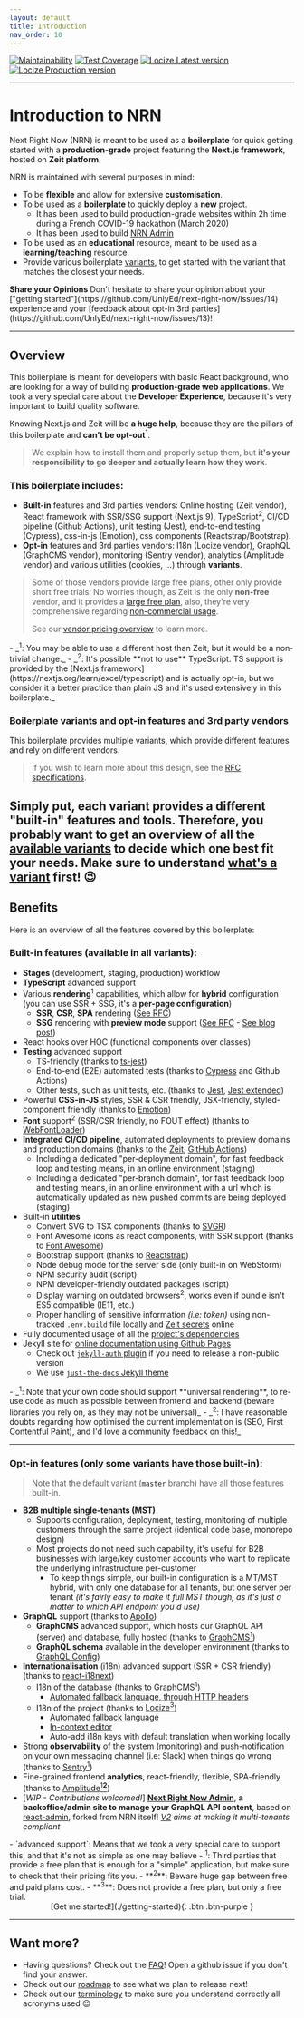 ```yaml
---
layout: default
title: Introduction
nav_order: 10
---
```


[![Maintainability](https://api.codeclimate.com/v1/badges/3f3f2c0a4106abcb9a1d/maintainability)](https://codeclimate.com/github/UnlyEd/next-right-now/maintainability)
[![Test Coverage](https://api.codeclimate.com/v1/badges/3f3f2c0a4106abcb9a1d/test_coverage)](https://codeclimate.com/github/UnlyEd/next-right-now/test_coverage)
[![Locize Latest version](https://img.shields.io/badge/dynamic/json.svg?style=plastic&color=2096F3&label=locize&query=%24.versions%5B%27latest%27%5D.translatedPercentage&url=https://api.locize.app/badgedata/658fc999-dfa8-4307-b9d7-b4870ad5b968&suffix=%+translated&link=https://www.locize.com&prefix=latest:+)](https://www.locize.app/p/w7jrmdie/statistics/badges)
[![Locize Production version](https://img.shields.io/badge/dynamic/json.svg?style=plastic&color=2096F3&label=locize&query=%24.versions%5B%27production%27%5D.translatedPercentage&url=https://api.locize.app/badgedata/658fc999-dfa8-4307-b9d7-b4870ad5b968&suffix=%+translated&link=https://www.locize.com&prefix=production:+)](https://www.locize.app/p/w7jrmdie/statistics/badges)

---

# Introduction to NRN

<div class="code-example" markdown="1">
<p class="fs-6 fw-300">
Next Right Now (NRN) is meant to be used as a <strong>boilerplate</strong> for quick getting started with a <strong>production-grade</strong> project featuring the <strong>Next.js framework</strong>, hosted on <strong>Zeit platform</strong>.
</p>


NRN is maintained with several purposes in mind:
- To be **flexible** and allow for extensive **customisation**.
- To be used as a **boilerplate** to quickly deploy a **new** project.
    - It has been used to build production-grade websites within 2h time during a French COVID-19 hackathon (March 2020)
    - It has been used to build [NRN Admin](https://github.com/UnlyEd/next-right-now-admin)
- To be used as an **educational** resource, meant to be used as a **learning/teaching** resource.
- Provide various boilerplate [variants](https://unlyed.github.io/next-right-now/concepts/variants), to get started with the variant that matches the closest your needs.

<div class="tip">
<strong>Share your Opinions</strong>
Don't hesitate to share your opinion about your ["getting started"](https://github.com/UnlyEd/next-right-now/issues/14) experience and your [feedback about opt-in 3rd parties](https://github.com/UnlyEd/next-right-now/issues/13)!
</div>

</div>

---

## Overview

This boilerplate is meant for developers with basic React background, who are looking for a way of building **production-grade web applications**.
We took a very special care about the **Developer Experience**, because it's very important to build quality software.

Knowing Next.js and Zeit will be **a huge help**, because they are the pillars of this boilerplate and **can't be opt-out**<sup>1</sup>.

> We explain how to install them and properly setup them, but **it's your responsibility to go deeper and actually learn how they work**.

### This boilerplate includes:
- **Built-in** features and 3rd parties vendors: Online hosting (Zeit vendor), React framework with SSR/SSG support (Next.js 9), TypeScript<sup>2</sup>, CI/CD pipeline (Github Actions), unit testing (Jest), end-to-end testing (Cypress), css-in-js (Emotion), css components (Reactstrap/Bootstrap).
- **Opt-in** features and 3rd parties vendors: I18n (Locize vendor), GraphQL (GraphCMS vendor), monitoring (Sentry vendor), analytics (Amplitude vendor) and various utilities (cookies, ...) through **variants**.

> Some of those vendors provide large free plans, other only provide short free trials.
> No worries though, as Zeit is the only **non-free** vendor, and it provides a [large free plan](https://zeit.co/pricing), also, they're very comprehensive regarding [non-commercial usage](https://spectrum.chat/zeit/general/deploying-on-ziet-now~700e3286-551f-42d1-a289-df4cb52e23ea?m=MTU4MzgzMjg1MzAyOA==).
>
> See our [vendor pricing overview](./getting-started/vendors) to learn more.

<div class="code-example" markdown="1">
- _<sup>1</sup>: You may be able to use a different host than Zeit, but it would be a non-trivial change._
- _<sup>2</sup>: It's possible **not to use** TypeScript. TS support is provided by the [Next.js framework](https://nextjs.org/learn/excel/typescript) and is actually opt-in, but we consider it a better practice than plain JS and it's used extensively in this boilerplate._
</div>

### Boilerplate variants and opt-in features and 3rd party vendors

This boilerplate provides multiple variants, which provide different features and rely on different vendors.

> If you wish to learn more about this design, see the [RFC specifications](https://github.com/UnlyEd/next-right-now/issues/18).

Simply put, each variant provides a different "built-in" features and tools.
Therefore, you probably want to get an overview of all the [available variants](https://unlyed.github.io/next-right-now/getting-started/pick-variant) to decide which one best fit your needs.
Make sure to understand [what's a variant](./concepts/variants) first! :wink:
---

## Benefits

Here is an overview of all the features covered by this boilerplate:

### Built-in features (available in all variants):
- **Stages** (development, staging, production) workflow
- **TypeScript** advanced support
- Various **rendering**<sup>1</sup> capabilities, which allow for **hybrid** configuration (you can use SSR + SSG, it's a **per-page configuration**)
    - **SSR**, **CSR**, **SPA** rendering ([See RFC](https://github.com/zeit/next.js/issues/7355))
    - **SSG** rendering with **preview mode** support ([See RFC](https://github.com/zeit/next.js/issues/9524) - [See blog post](https://nextjs.org/blog/next-9-3))
- React hooks over HOC (functional components over classes)
- **Testing** advanced support
  - TS-friendly (thanks to [ts-jest](https://github.com/kulshekhar/ts-jest))
  - End-to-end (E2E) automated tests (thanks to [Cypress](https://www.cypress.io/) and Github Actions)
  - Other tests, such as unit tests, etc. (thanks to [Jest](https://jestjs.io/), [Jest extended](https://github.com/jest-community/jest-extended))
- Powerful **CSS-in-JS** styles, SSR & CSR friendly, JSX-friendly, styled-component friendly (thanks to [Emotion](https://github.com/emotion-js/emotion))
- **Font** support<sup>2</sup> (SSR/CSR friendly, no FOUT effect) (thanks to [WebFontLoader](https://github.com/typekit/webfontloader))
- **Integrated CI/CD pipeline**, automated deployments to preview domains and production domains (thanks to the [Zeit](https://zeit.co/), [GitHub Actions](https://github.com/features/actions))
  - Including a dedicated "per-deployment domain", for fast feedback loop and testing means, in an online environment (staging)
  - Including a dedicated "per-branch domain", for fast feedback loop and testing means, in an online environment with a url which is automatically updated as new pushed commits are being deployed (staging)
- Built-in **utilities**
  - Convert SVG to TSX components (thanks to [SVGR](https://github.com/gregberge/svgr))
  - Font Awesome icons as react components, with SSR support (thanks to [Font Awesome](https://github.com/FortAwesome/react-fontawesome))
  - Bootstrap support (thanks to [Reactstrap](https://reactstrap.github.io/))
  - Node debug mode for the server side (only built-in on WebStorm)
  - NPM security audit (script)
  - NPM developer-friendly outdated packages (script)
  - Display warning on outdated browsers<sup>2</sup>, works even if bundle isn't ES5 compatible (IE11, etc.)
  - Proper handling of sensitive information _(i.e: token)_ using non-tracked `.env.build` file locally and [Zeit secrets](https://zeit.co/docs/v2/serverless-functions/env-and-secrets) online
- Fully documented usage of all the [project's dependencies](./reference/dependencies)
- Jekyll site for [online documentation using Github Pages](https://help.github.com/en/github/working-with-github-pages/about-github-pages-and-jekyll)
  - Check out [`jekyll-auth` plugin](https://github.com/benbalter/jekyll-auth) if you need to release a non-public version
  - We use [`just-the-docs` Jekyll theme](https://github.com/pmarsceill/just-the-docs)

<div class="code-example" markdown="1">
- _<sup>1</sup>: Note that your own code should support **universal rendering**, to re-use code as much as possible between frontend and backend (beware libraries you rely on, as they may not be universal)_
- _<sup>2</sup>: I have reasonable doubts regarding how optimised the current implementation is (SEO, First Contentful Paint), and I'd love a community feedback on this!_
</div>

---

### Opt-in features (only some variants have those built-in):

> Note that the default variant ([`master`](https://github.com/UnlyEd/next-right-now) branch) have all those features built-in.

- **B2B multiple single-tenants (MST)**
  - Supports configuration, deployment, testing, monitoring of multiple customers through the same project (identical code base, monorepo design)
  - Most projects do not need such capability, it's useful for B2B businesses with large/key customer accounts who want to replicate the underlying infrastructure per-customer
    - To keep things simple, our built-in configuration is a MT/MST hybrid, with only one database for all tenants, but one server per tenant _(it's fairly easy to make it full MST though, as it's just a matter to which API endpoint you'd use)_
- **GraphQL** support (thanks to [Apollo](https://github.com/apollographql/apollo-client))
  - **GraphCMS** advanced support, which hosts our GraphQL API (server) and database, fully hosted (thanks to [GraphCMS<sup>1</sup>](https://graphcms.com/?ref=unly-nrn))
  - **GraphQL schema** available in the developer environment (thanks to [GraphQL Config](https://github.com/kamilkisiela/graphql-config))
- **Internationalisation** (i18n) advanced support (SSR + CSR friendly) (thanks to [react-i18next](https://react.i18next.com/))
  - I18n of the database (thanks to [GraphCMS<sup>1</sup>](https://graphcms.com/?ref=unly-nrn))
      - [Automated fallback language, through HTTP headers](https://graphcms.com/features/content-localization/?ref=unly-nrn)
  - I18n of the project (thanks to [Locize<sup>3</sup>](https://locize.com/?lng=en))
      - [Automated fallback language](https://www.i18next.com/principles/fallback)
      - [In-context editor](https://docs.locize.com/more/incontext-editor)
      - Auto-add i18n keys with default translation when working locally
- Strong **observability** of the system (monitoring) and push-notification on your own messaging channel (i.e: Slack) when things go wrong (thanks to [Sentry<sup>1</sup>](https://sentry.io/))
- Fine-grained frontend **analytics**, react-friendly, flexible, SPA-friendly (thanks to [Amplitude<sup>1</sup>**<sup>2</sup>**](https://amplitude.com/))
- [_WIP - Contributions welcomed!_] [**Next Right Now Admin**](https://github.com/UnlyEd/next-right-now-admin), **a backoffice/admin site to manage your GraphQL API content**, based on [react-admin](https://github.com/marmelab/react-admin), forked from NRN itself!
    _[V2](https://github.com/UnlyEd/next-right-now-admin/projects) aims at making it multi-tenants compliant_

<div class="code-example" markdown="1">
- `advanced support`: Means that we took a very special care to support this, and that it's not as simple as one may believe
- <sup>1</sup>: Third parties that provide a free plan that is enough for a "simple" application, but make sure to check that their pricing fits you.
- **<sup>2</sup>**: Beware huge gap between free and paid plans cost.
- **<sup>3</sup>**: Does not provide a free plan, but only a free trial.
</div>

<div class="fs-8" markdown="1" style="text-align: center">
[Get me started!](./getting-started){: .btn .btn-purple }
</div>

---

## Want more?

- Having questions? Check out the [FAQ](./faq)! Open a github issue if you don't find your answer.
- Check out our [roadmap](./roadmap) to see what we plan to release next!
- Check out our [terminology](./reference/terminology) to make sure you understand correctly all acronyms used :wink:
